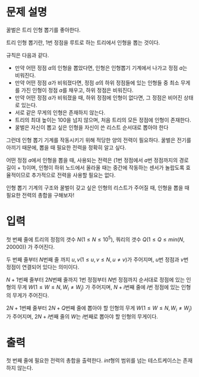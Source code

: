 # 문제 설명

꿀벌은 트리 인형 뽑기를 좋아한다.

트리 인형 뽑기란, $1$번 정점을 루트로 하는 트리에서 인형을 뽑는 것이다.

규칙은 다음과 같다.

- 만약 어떤 정점 $a$의 인형을 뽑았다면,  인형은 인형뽑기 기계에서 나가고 정점 $a$는 비워진다.
- 만약 어떤 정점 $a$가 비워졌다면, 정점 $a$의 하위 정점들에 있는 인형들 중 최소 무게를 가진 인형이 정점 $a$를 채우고, 하위 정점은 비워진다.
- 만약 어떤 정점 $a$가 비워졌을 때, 하위 정점에 인형이 없다면, 그 정점은 비어진 상태로 있는다.
- 서로 같은 무게의 인형은 존재하지 않는다.
- 트리의 최대 높이는 $100$을 넘지 않으며, 처음 트리의 모든 정점에 인형이 존재한다.
- 꿀벌은 자신이 뽑고 싶은 인형을 자신이 쓴 리스트 순서대로 뽑아야 한다

그런데 인형 뽑기 기계를 작동시키기 위해 적당한 양의 전력이 필요하다. 꿀벌은 전기를 아끼기 때문에, 뽑을 때 필요한 전력을 정확히 알고 싶다. 

어떤 정점 $a$에서 인형을 뽑을 때, 사용되는 전력은 ($1$번 정점에서 $a$번 정점까지의 경로 길이 + $1$)이며, 인형이 하위 노드에서 올라올 때는 중간에 작동하는 센서가 놀랍도록 효율적이므로 추가적으로 전력을 사용할 필요는 없다.

인형 뽑기 기계의 구조와 꿀벌이 갖고 싶은 인형의 리스트가 주어질 때, 인형을 뽑을 때 필요한 전력의 총합을 구해보자!

# **입력**

첫 번째 줄에 트리의 정점의 갯수 $N(1 ≤ N ≤ 10^5)$, 쿼리의 갯수 $Q(1 ≤ Q ≤ min(N, 20000))$ 가 주어진다.

두 번째 줄부터 $N$번째 줄 까지 $u, v( 1 ≤ u, v ≤ N, u \neq v)$가 주어지며,  $u$번 정점과 $v$번 정점이 연결되어 있다는 의미이다.

$N + 1$번째 줄부터 $2N$번째 줄까지 1번 정점부터 $N$번 정점까지 순서대로 정점에 있는 인형의 무게 $W(1 ≤ W ≤ N, W_i \neq W_j)$  가 주어지며, $N + i$번째 줄에 $i$번 정점에 있는 인형의 무게가 주어진다.

$2N + 1$번째 줄부터 $2N + Q$번째 줄에 뽑아야 할 인형의 무게 $W(1 ≤ W ≤ N, W_i \neq W_j)$가 주어지며, $2N + i$번째 줄의 $W$는 $i$번째로 뽑아야 할 인형의 무게이다.

# **출력**

첫 번째 줄에 필요한 전력의 총합을 출력한다. $int$형의 범위를 넘는 테스트케이스는 존재하지 않는다.